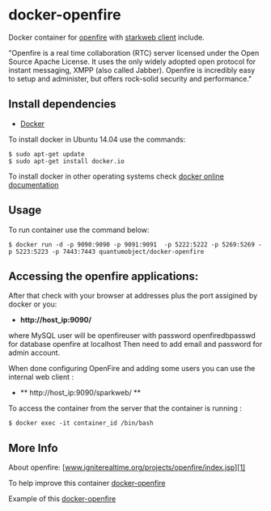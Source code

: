 # docker-openfire

Docker container for [openfire][3] with [starkweb client][7] include.

"Openfire is a real time collaboration (RTC) server licensed under the Open Source Apache License. It uses the only widely adopted open protocol for instant messaging, XMPP (also called Jabber). Openfire is incredibly easy to setup and administer, but offers rock-solid security and performance."


## Install dependencies

  - [Docker][2]

To install docker in Ubuntu 14.04 use the commands:

    $ sudo apt-get update
    $ sudo apt-get install docker.io

 To install docker in other operating systems check [docker online documentation][4]

## Usage

To run container use the command below:

    $ docker run -d -p 9090:9090 -p 9091:9091  -p 5222:5222 -p 5269:5269 -p 5223:5223 -p 7443:7443 quantumobject/docker-openfire

## Accessing the openfire applications:

After that check with your browser at addresses plus the port assigined by docker or you:

  - **http://host_ip:9090/**

where MySQL user will be openfireuser with password openfiredbpasswd for database openfire at localhost Then need to add email and password for admin account.

When done configuring OpenFire and adding some users you can use the internal web client :

  - ** http://host_ip:9090/sparkweb/ **

To access the container from the server that the container is running :

    $ docker exec -it container_id /bin/bash


## More Info

About openfire: [www.igniterealtime.org/projects/openfire/index.jsp][1]

To help improve this container [docker-openfire][5]

Example of this [docker-openfire][6]

[1]:http://www.igniterealtime.org/projects/openfire/index.jsp
[2]:https://www.docker.com
[3]:http://www.igniterealtime.org/downloads/index.jsp
[4]:http://docs.docker.com
[5]:https://github.com/QuantumObject/docker-openfire
[6]:http://www.quantumobject.com:9090
[7]:http://www.igniterealtime.org/projects/sparkweb/index.jsp
